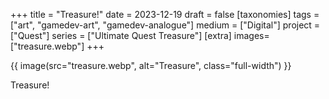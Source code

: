 +++
title = "Treasure!"
date = 2023-12-19
draft =  false
[taxonomies]
tags = ["art", "gamedev-art", "gamedev-analogue"]
medium = ["Digital"]
project = ["Quest"]
series = ["Ultimate Quest Treasure"]
[extra]
images= ["treasure.webp"]
+++

{{ image(src="treasure.webp", alt="Treasure", class="full-width") }}

Treasure!
